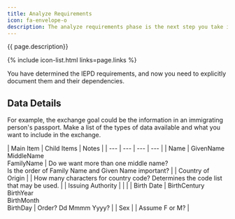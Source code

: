 ```yaml
---
title: Analyze Requirements
icon: fa-envelope-o
description: The analyze requirements phase is the next step you take in IEPD development.  
---
```


{{ page.description}}

{% include icon-list.html links=page.links %}

You have determined the IEPD requirements, and now you need to explicitly document them and their dependencies.

## Data Details

For example, the exchange goal could be the information in an immigrating person's passport. Make a list of the types of data available and what you want to include in the exchange.

| Main Item | Child Items | Notes |
| --- | --- | --- | --- |
| Name | GivenName<br>MiddleName<br>FamilyName | Do we want more than one middle name?<br>Is the order of Family Name and Given Name important? |
| Country of Origin |  | How many characters for country code? Determines the code list that may be used. |
| Issuing Authority |  |  |
| Birth Date | BirthCentury<br>BirthYear<br>BirthMonth<br>BirthDay | Order? Dd Mmmm Yyyy? |
| Sex |  | Assume F or M? |

